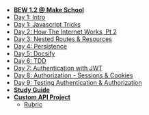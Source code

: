 - **[BEW 1.2 @ Make School](README.md)**
- [Day 1: Intro](Lessons/Lesson00.md)
- [Day 1: Javascript Tricks](Lessons/Lesson01.md)
- [Day 2: How The Internet Works, Pt 2](Lessons/Lesson02.md)
- [Day 3: Nested Routes & Resources](Lessons/Lesson03.md)
- [Day 4: Persistence](Lessons/Lesson04.md)
- [Day 5: Docsify](Lessons/Lesson05.md)
- [Day 6: TDD](Lessons/Lesson09.md)
- [Day 7: Authentication with JWT](Lessons/Lesson08.md)
- [Day 8: Authorization - Sessions & Cookies](Lessons/Lesson10.md)
- [Day 9: Testing Authentication & Authorization](Lessons/Lesson11.md)
- **[Study Guide](study-guide.md)**
- **[Custom API Project](Projects/02-Custom-API-Project.md)**
  - [Rubric](Rubrics/02-Custom-API-Project.md)
